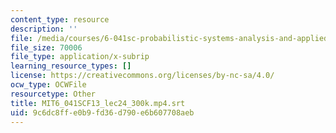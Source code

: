 ```yaml
---
content_type: resource
description: ''
file: /media/courses/6-041sc-probabilistic-systems-analysis-and-applied-probability-fall-2013/9c6dc8ffe0b9fd36d790e6b607708aeb_MIT6_041SCF13_lec24_300k.mp4.srt
file_size: 70006
file_type: application/x-subrip
learning_resource_types: []
license: https://creativecommons.org/licenses/by-nc-sa/4.0/
ocw_type: OCWFile
resourcetype: Other
title: MIT6_041SCF13_lec24_300k.mp4.srt
uid: 9c6dc8ff-e0b9-fd36-d790-e6b607708aeb
---
```

